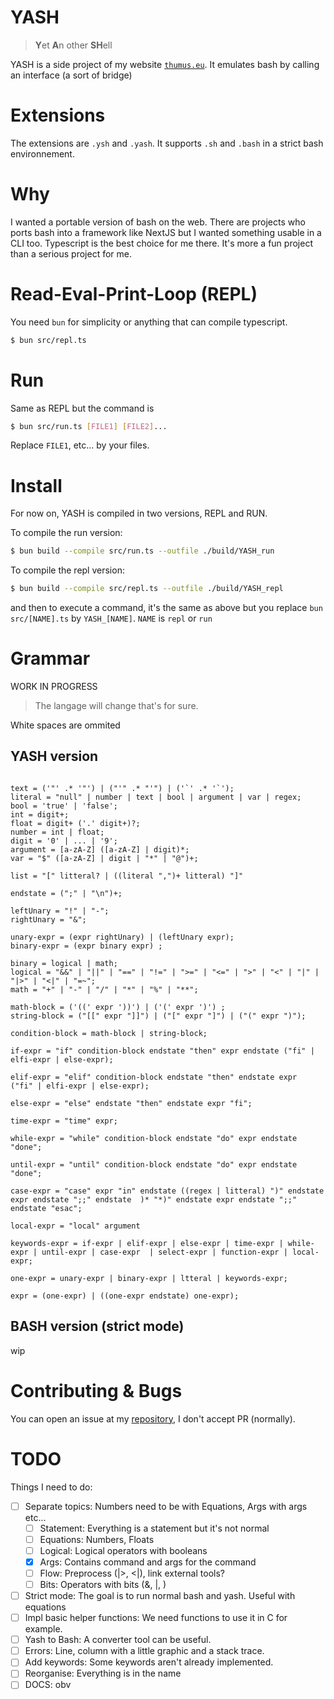 # YASH

> **Y**et **A**n other **SH**ell

YASH is a side project of my website [`thumus.eu`](https://thumus.eu). It emulates bash by calling an interface (a sort of bridge)

# Extensions

The extensions are `.ysh` and `.yash`. It supports `.sh` and `.bash` in a strict bash environnement.

# Why

I wanted a portable version of bash on the web.
There are projects who ports bash into a framework like NextJS but I wanted something usable in a CLI too. Typescript is the best choice for me there. It's more a fun project than a serious project for me.

# Read-Eval-Print-Loop (REPL)

You need `bun` for simplicity or anything that can compile typescript.

```sh
$ bun src/repl.ts
```

# Run

Same as REPL but the command is

```sh
$ bun src/run.ts [FILE1] [FILE2]...
```

Replace `FILE1`, etc... by your files.

# Install

For now on, YASH is compiled in two versions, REPL and RUN.

To compile the run version:

```sh
$ bun build --compile src/run.ts --outfile ./build/YASH_run
```

To compile the repl version:

```sh
$ bun build --compile src/repl.ts --outfile ./build/YASH_repl
```

and then to execute a command, it's the same as above but you replace `bun src/[NAME].ts` by `YASH_[NAME]`. `NAME` is `repl` or `run`

# Grammar

WORK IN PROGRESS

> The langage will change that's for sure.

White spaces are ommited

## YASH version

```EBNF

text = ('"' .* '"') | ("'" .* "'") | ('`' .* '`');
literal = "null" | number | text | bool | argument | var | regex;
bool = 'true' | 'false';
int = digit+;
float = digit+ ('.' digit+)?;
number = int | float;
digit = '0' | ... | '9';
argument = [a-zA-Z] ([a-zA-Z] | digit)*;
var = "$" ([a-zA-Z] | digit | "*" | "@")+;

list = "[" litteral? | ((literal ",")+ litteral) "]"

endstate = (";" | "\n")+;

leftUnary = "!" | "-";
rightUnary = "&";

unary-expr = (expr rightUnary) | (leftUnary expr);
binary-expr = (expr binary expr) ;

binary = logical | math;
logical = "&&" | "||" | "==" | "!=" | ">=" | "<=" | ">" | "<" | "|" | "|>" | "<|" | "=~";
math = "+" | "-" | "/" | "*" | "%" | "**";

math-block = ('((' expr '))') | ('(' expr ')') ;
string-block = ("[[" expr "]]") | ("[" expr "]") | ("(" expr ")");

condition-block = math-block | string-block;

if-expr = "if" condition-block endstate "then" expr endstate ("fi" | elfi-expr | else-expr);

elif-expr = "elif" condition-block endstate "then" endstate expr  ("fi" | elfi-expr | else-expr);

else-expr = "else" endstate "then" endstate expr "fi";

time-expr = "time" expr;

while-expr = "while" condition-block endstate "do" expr endstate "done";

until-expr = "until" condition-block endstate "do" expr endstate "done";

case-expr = "case" expr "in" endstate ((regex | litteral) ")" endstate expr endstate ";;" endstate  )* "*)" endstate expr endstate ";;" endstate "esac"; 

local-expr = "local" argument

keywords-expr = if-expr | elif-expr | else-expr | time-expr | while-expr | until-expr | case-expr  | select-expr | function-expr | local-expr;

one-expr = unary-expr | binary-expr | ltteral | keywords-expr;

expr = (one-expr) | ((one-expr endstate) one-expr);
```

## BASH version (strict mode)

wip

# Contributing & Bugs

You can open an issue at my [repository](https://github.com/ThumusLive/yash.thumus.eu/issues), I don't accept PR (normally).

# TODO

Things I need to do:

- [ ] Separate topics: Numbers need to be with Equations, Args with args etc...
    - [ ] Statement: Everything is a statement but it's not normal
    - [ ] Equations: Numbers, Floats
    - [ ] Logical: Logical operators with booleans
    - [x] Args: Contains command and args for the command
    - [ ] Flow: Preprocess (|>, <|), link external tools?
    - [ ] Bits: Operators with bits (&, |, )
- [ ] Strict mode: The goal is to run normal bash and yash. Useful with equations
- [ ] Impl basic helper functions: We need functions to use it in C for example.
- [ ] Yash to Bash: A converter tool can be useful. 
- [ ] Errors: Line, column with a little graphic and a stack trace.
- [ ] Add keywords: Some keywords aren't already implemented.
- [ ] Reorganise: Everything is in the name
- [ ] DOCS: obv